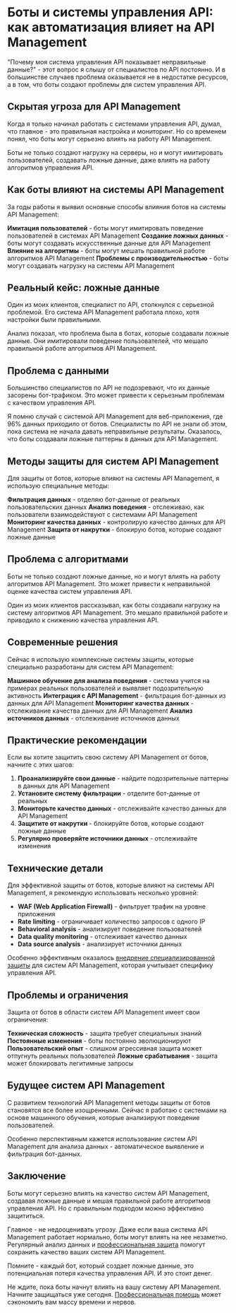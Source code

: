 ﻿# Боты и системы управления API: как автоматизация влияет на API Management

"Почему моя система управления API показывает неправильные данные?" - этот вопрос я слышу от специалистов по API постоянно. И в большинстве случаев проблема оказывается не в недостатке ресурсов, а в том, что боты создают проблемы для систем управления API.

## Скрытая угроза для API Management

Когда я только начинал работать с системами управления API, думал, что главное - это правильная настройка и мониторинг. Но со временем понял, что боты могут серьезно влиять на работу API Management.

Боты не только создают нагрузку на серверы, но и могут имитировать пользователей, создавать ложные данные, даже влиять на работу алгоритмов управления API.

## Как боты влияют на системы API Management

За годы работы я выявил основные способы влияния ботов на системы API Management:

**Имитация пользователей** - боты могут имитировать поведение пользователей в системах API Management
**Создание ложных данных** - боты могут создавать искусственные данные для API Management
**Влияние на алгоритмы** - боты могут мешать правильной работе алгоритмов API Management
**Проблемы с производительностью** - боты могут создавать нагрузку на системы API Management

## Реальный кейс: ложные данные

Один из моих клиентов, специалист по API, столкнулся с серьезной проблемой. Его система API Management работала плохо, хотя настройки были правильными.

Анализ показал, что проблема была в ботах, которые создавали ложные данные. Они имитировали поведение пользователей, что мешало правильной работе алгоритмов API Management.

## Проблема с данными

Большинство специалистов по API не подозревают, что их данные засорены бот-трафиком. Это может привести к серьезным проблемам с качеством управления API.

Я помню случай с системой API Management для веб-приложения, где 96% данных приходило от ботов. Специалисты по API не знали об этом, пока система не начала давать неправильные результаты. Оказалось, что боты создавали ложные паттерны в данных для API Management.

## Методы защиты для систем API Management

Для защиты от ботов, которые влияют на системы API Management, я использую специальные методы:

**Фильтрация данных** - отделяю бот-данные от реальных пользовательских данных
**Анализ поведения** - отслеживаю, как пользователи взаимодействуют с системами API Management
**Мониторинг качества данных** - контролирую качество данных для API Management
**Защита от накрутки** - блокирую ботов, которые создают ложные данные

## Проблема с алгоритмами

Боты не только создают ложные данные, но и могут влиять на работу алгоритмов API Management. Это может привести к неправильной оценке качества систем управления API.

Один из моих клиентов рассказывал, как боты создавали нагрузку на систему алгоритмов API Management. Это мешало правильной работе и приводило к снижению качества управления API.

## Современные решения

Сейчас я использую комплексные системы защиты, которые специально разработаны для систем API Management:

**Машинное обучение для анализа поведения** - система учится на примерах реальных пользователей и выявляет подозрительную активность
**Интеграция с API Management** - фильтрация бот-данных из данных для API Management
**Мониторинг качества данных** - отслеживание качества данных для API Management
**Анализ источников данных** - отслеживание источников данных

## Практические рекомендации

Если вы хотите защитить свою систему API Management от ботов, начните с этих шагов:

1. **Проанализируйте свои данные** - найдите подозрительные паттерны в данных для API Management
2. **Установите систему фильтрации** - отделите бот-данные от реальных
3. **Мониторьте качество данных** - отслеживайте качество данных для API Management
4. **Защитите от накрутки** - блокируйте ботов, которые создают ложные данные
5. **Регулярно проверяйте источники данных** - отслеживайте изменения

## Технические детали

Для эффективной защиты от ботов, которые влияют на системы API Management, я рекомендую использовать несколько уровней:

- **WAF (Web Application Firewall)** - фильтрует трафик на уровне приложения
- **Rate limiting** - ограничивает количество запросов с одного IP
- **Behavioral analysis** - анализирует поведение пользователей
- **Data quality monitoring** - отслеживает качество данных
- **Data source analysis** - анализирует источники данных

Особенно эффективным оказалось [внедрение специализированной защиты](https://progaem.com/ustanovka-antibota-usluga-po-zashhite-ot-botov-vashih-sajtov-na-razlichnyh-cms-sistemah.html) для систем API Management, которая учитывает специфику управления API.

## Проблемы и ограничения

Защита от ботов в области систем API Management имеет свои ограничения:

**Техническая сложность** - защита требует специальных знаний
**Постоянные изменения** - боты постоянно эволюционируют
**Пользовательский опыт** - слишком агрессивная защита может отпугнуть реальных пользователей
**Ложные срабатывания** - защита может блокировать легитимные запросы

## Будущее систем API Management

С развитием технологий API Management методы защиты от ботов становятся все более изощренными. Сейчас я работаю с системами на основе машинного обучения, которые анализируют поведение пользователей.

Особенно перспективным кажется использование систем API Management для анализа данных - автоматическое выявление и фильтрация бот-данных.

## Заключение

Боты могут серьезно влиять на качество систем API Management, создавая ложные данные и мешая правильной работе алгоритмов управления API. Но с правильным подходом можно эффективно защититься.

Главное - не недооценивать угрозу. Даже если ваша система API Management работает нормально, боты могут влиять на нее незаметно. Регулярный анализ данных и [профессиональная защита](https://progaem.com/ustanovka-antibota-usluga-po-zashhite-ot-botov-vashih-sajtov-na-razlichnyh-cms-sistemah.html) помогут сохранить качество ваших систем API Management.

Помните - каждый бот, который создает ложные данные, это потенциальная потеря качества управления API. И это стоит денег.

Не ждите, пока боты начнут влиять на вашу систему API Management. Начните защищаться уже сегодня. [Профессиональная помощь](https://progaem.com/ustanovka-antibota-usluga-po-zashhite-ot-botov-vashih-sajtov-na-razlichnyh-cms-sistemah.html) может сэкономить вам массу времени и нервов.
